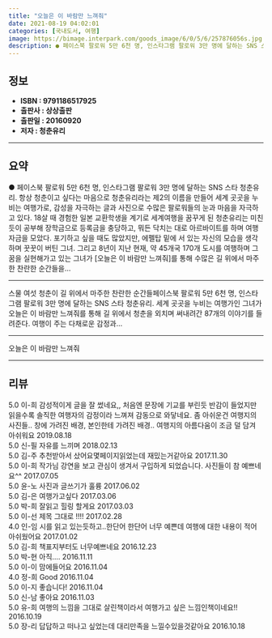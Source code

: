 ```yaml
---
title: "오늘은 이 바람만 느껴줘"
date: 2021-08-19 04:02:01
categories: [국내도서, 여행]
image: https://bimage.interpark.com/goods_image/6/0/5/6/257876056s.jpg
description: ● 페이스북 팔로워 5만 6천 명, 인스타그램 팔로워 3만 명에 달하는 SNS 스타 청춘유리. 항상 청춘이고 싶다는 마음으로 청춘유리라는 제2의 이름을 만들어 세계 곳곳을 누비는 여행가로, 감성을 자극하는 글과 사진으로 수많은 팔로워들의 눈과 마음을 자극하고 있다. 18살 때 경험한
---
```


## **정보**

- **ISBN : 9791186517925**
- **출판사 : 상상출판**
- **출판일 : 20160920**
- **저자 : 청춘유리**

------



## **요약**

●  페이스북 팔로워 5만 6천 명, 인스타그램 팔로워 3만 명에 달하는 SNS 스타 청춘유리. 항상 청춘이고 싶다는 마음으로 청춘유리라는 제2의 이름을 만들어 세계 곳곳을 누비는 여행가로, 감성을 자극하는 글과 사진으로 수많은 팔로워들의 눈과 마음을 자극하고 있다. 18살 때 경험한 일본 교환학생을 계기로 세계여행을 꿈꾸게 된 청춘유리는 미친 듯이 공부해 장학금으로 등록금을 충당하고, 뭐든 닥치는 대로 아르바이트를 하며 여행 자금을 모았다. 포기하고 싶을 때도 많았지만, 에펠탑 밑에 서 있는 자신의 모습을 생각하며 꿋꿋이 버틴 그녀. 그리고 8년이 지난 현재, 약 45개국 170개 도시를 여행하며 그 꿈을 실현해가고 있는 그녀가 [오늘은 이 바람만 느껴줘]를 통해 수많은 길 위에서 마주한 찬란한 순간들을...

------

스물 여섯 청춘이 길 위에서 마주한 찬란한 순간들페이스북 팔로워 5만 6천 명, 인스타그램 팔로워 3만 명에 달하는 SNS 스타 청춘유리. 세계 곳곳을 누비는 여행가인 그녀가 오늘은 이 바람만 느껴줘를 통해 길 위에서 청춘을 외치며 써내려간 87개의 이야기를 들려준다. 여행이 주는 다채로운 감정과... 

------


오늘은 이 바람만 느껴줘 

------


## **리뷰** 

5.0 이-희 감성적이게 글을 잘 썼네요,,
처음엔 문장에 기교를 부린듯 반감이 들었지만 읽을수록 솔직한 여행자의 감정이라 느껴져 감동으로 와닿네요.
좀 아쉬운건 여행지의 사진들..
창에 가려진 배경, 본인한테 가려진 배경..
여행지의 아름다움이 조금 덜 담겨 아쉬워요 2019.08.18 <br/>5.0 신-필 자유를 느끼며 2018.02.13 <br/>5.0 김-주 추천받아서 샀어요몇페이지읽었는데 재밌는거같아요 2017.11.30 <br/>5.0 이-희 작가님 강연을 보고 관심이 생겨서 구입하게 되었습니다. 사진들이 참 예쁘네요^^ 2017.07.05 <br/>5.0 윤-노 사진과 글쓰기가  훌륭 2017.06.02 <br/>5.0 김-은 여행가고싶다 2017.03.06 <br/>5.0 박-희 잘읽고 힐링 할게요 2017.03.03 <br/>5.0 이-선 제목 그대로 !!!! 2017.02.28 <br/>4.0 인-임 시를 읽고 있는듯하고..한단어 한단어 너무 예쁜데 여행에 대한 내용이 적어 아쉬웠어요 2017.01.02 <br/>5.0 김-희 책표지부터도 너무예쁘네요 2016.12.23 <br/>5.0 박-현 아직.... 2016.11.11 <br/>5.0 이-이 맘에들어요 2016.11.04 <br/>4.0 정-희 Good 2016.11.04 <br/>5.0 이-지 좋습니다! 2016.11.04 <br/>5.0 신-남 좋아요 2016.11.03 <br/>5.0 유-희 여행의 느낌을 그대로 살린책이라서 여행가고 싶은 느낌인책이네요!! 2016.10.19 <br/>5.0 장-리 답답하고 떠나고 싶었는데 대리만족을 느낄수있을것같아요 2016.10.18 <br/>